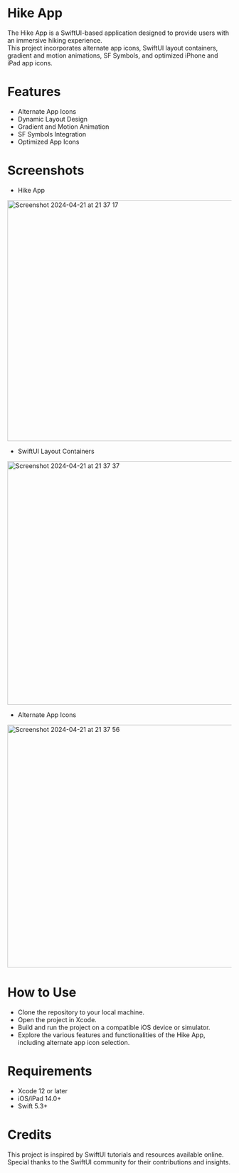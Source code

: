 # Hike App
The Hike App is a SwiftUI-based application designed to provide users with an immersive hiking experience. <br>This project incorporates alternate app icons, SwiftUI layout containers, gradient and motion animations, SF Symbols, and optimized iPhone and iPad app icons.

# Features
- Alternate App Icons
- Dynamic Layout Design
- Gradient and Motion Animation
- SF Symbols Integration
- Optimized App Icons

# Screenshots

- Hike App
<img width="542" alt="Screenshot 2024-04-21 at 21 37 17" src="https://github.com/kathir56/Hike/assets/139846785/1bbd96e2-b0f8-405e-9c1d-5df720a1caba">

- SwiftUI Layout Containers
<img width="548" alt="Screenshot 2024-04-21 at 21 37 37" src="https://github.com/kathir56/Hike/assets/139846785/d64fe7c2-a7e7-4c9e-8077-e34f8d65941e">

- Alternate App Icons
<img width="546" alt="Screenshot 2024-04-21 at 21 37 56" src="https://github.com/kathir56/Hike/assets/139846785/226b5a65-4ecb-4800-acc4-d8a25ce2ccfd">



# How to Use
- Clone the repository to your local machine.
- Open the project in Xcode.
- Build and run the project on a compatible iOS device or simulator.
- Explore the various features and functionalities of the Hike App, including alternate app icon selection.
  
# Requirements
- Xcode 12 or later
- iOS/iPad 14.0+
- Swift 5.3+

# Credits
This project is inspired by SwiftUI tutorials and resources available online.<br> Special thanks to the SwiftUI community for their contributions and insights.
